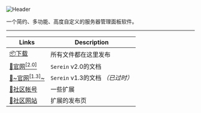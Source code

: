 ![Header](https://capsule-render.vercel.app/api?type=Waving&color=timeGradient&height=200&animation=fadeIn&section=header&text=Serein&fontSize=70)

一个简约、多功能、高度自定义的服务器管理面板软件。

---

| Links                                                        | Description                      |
| ------------------------------------------------------------ | -------------------------------- |
| [📦下载](https://github.com/SereinDev/Serein/releases/latest) | 所有文件都在这里发布             |
| [🔗官网<sup>[2.0]</sup>](https://sereindev.github.io/)        | `Serein` v2.0的文档              |
| [🔗~官网<sup>[1.3]</sup>~](https://serein.cc/)                | `Serein` v1.3的文档 _（已过时）_ |
| [🌌社区帐号](https://github.com/SereinCommunity)              | 一些扩展                         |
| [🔗社区网站](https://sereincommunity.github.io/)              | 扩展的发布页                     |
